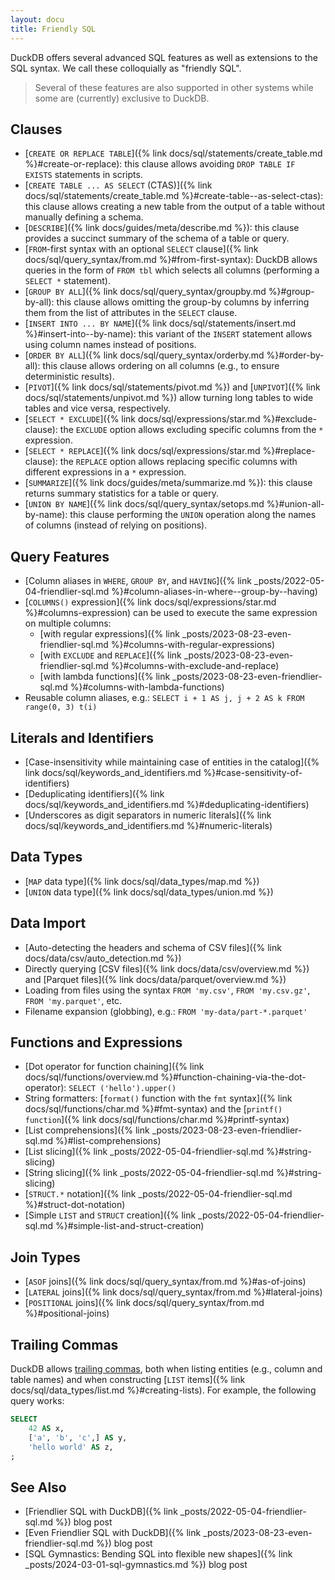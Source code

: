 ```yaml
---
layout: docu
title: Friendly SQL
---
```


DuckDB offers several advanced SQL features as well as extensions to the SQL syntax. We call these colloquially as "friendly SQL".

> Several of these features are also supported in other systems while some are (currently) exclusive to DuckDB.

## Clauses

* [`CREATE OR REPLACE TABLE`]({% link docs/sql/statements/create_table.md %}#create-or-replace): this clause allows avoiding `DROP TABLE IF EXISTS` statements in scripts.
* [`CREATE TABLE ... AS SELECT` (CTAS)]({% link docs/sql/statements/create_table.md %}#create-table--as-select-ctas): this clause allows creating a new table from the output of a table without manually defining a schema.
* [`DESCRIBE`]({% link docs/guides/meta/describe.md %}): this clause provides a succinct summary of the schema of a table or query.
* [`FROM`-first syntax with an optional `SELECT` clause]({% link docs/sql/query_syntax/from.md %}#from-first-syntax): DuckDB allows queries in the form of `FROM tbl` which selects all columns (performing a `SELECT *` statement).
* [`GROUP BY ALL`]({% link docs/sql/query_syntax/groupby.md %}#group-by-all): this clause allows omitting the group-by columns by inferring them from the list of attributes in the `SELECT` clause.
* [`INSERT INTO ... BY NAME`]({% link docs/sql/statements/insert.md %}#insert-into--by-name): this variant of the `INSERT` statement allows using column names instead of positions.
* [`ORDER BY ALL`]({% link docs/sql/query_syntax/orderby.md %}#order-by-all): this clause allows ordering on all columns (e.g., to ensure deterministic results).
* [`PIVOT`]({% link docs/sql/statements/pivot.md %}) and [`UNPIVOT`]({% link docs/sql/statements/unpivot.md %}) allow turning long tables to wide tables and vice versa, respectively.
* [`SELECT * EXCLUDE`]({% link docs/sql/expressions/star.md %}#exclude-clause): the `EXCLUDE` option allows excluding specific columns from the `*` expression.
* [`SELECT * REPLACE`]({% link docs/sql/expressions/star.md %}#replace-clause): the `REPLACE` option allows replacing specific columns with different expressions in a `*` expression.
* [`SUMMARIZE`]({% link docs/guides/meta/summarize.md %}): this clause returns summary statistics for a table or query.
* [`UNION BY NAME`]({% link docs/sql/query_syntax/setops.md %}#union-all-by-name): this clause performing the `UNION` operation along the names of columns (instead of relying on positions).

## Query Features

* [Column aliases in `WHERE`, `GROUP BY`, and `HAVING`]({% link _posts/2022-05-04-friendlier-sql.md %}#column-aliases-in-where--group-by--having)
* [`COLUMNS()` expression]({% link docs/sql/expressions/star.md %}#columns-expression) can be used to execute the same expression on multiple columns:
    * [with regular expressions]({% link _posts/2023-08-23-even-friendlier-sql.md %}#columns-with-regular-expressions)
    * [with `EXCLUDE` and `REPLACE`]({% link _posts/2023-08-23-even-friendlier-sql.md %}#columns-with-exclude-and-replace)
    * [with lambda functions]({% link _posts/2023-08-23-even-friendlier-sql.md %}#columns-with-lambda-functions)
* Reusable column aliases, e.g.: `SELECT i + 1 AS j, j + 2 AS k FROM range(0, 3) t(i)`

## Literals and Identifiers

* [Case-insensitivity while maintaining case of entities in the catalog]({% link docs/sql/keywords_and_identifiers.md %}#case-sensitivity-of-identifiers)
* [Deduplicating identifiers]({% link docs/sql/keywords_and_identifiers.md %}#deduplicating-identifiers)
* [Underscores as digit separators in numeric literals]({% link docs/sql/keywords_and_identifiers.md %}#numeric-literals)

## Data Types

* [`MAP` data type]({% link docs/sql/data_types/map.md %})
* [`UNION` data type]({% link docs/sql/data_types/union.md %})

## Data Import

* [Auto-detecting the headers and schema of CSV files]({% link docs/data/csv/auto_detection.md %})
* Directly querying [CSV files]({% link docs/data/csv/overview.md %}) and [Parquet files]({% link docs/data/parquet/overview.md %})
* Loading from files using the syntax `FROM 'my.csv'`, `FROM 'my.csv.gz'`, `FROM 'my.parquet'`, etc.
* Filename expansion (globbing), e.g.: `FROM 'my-data/part-*.parquet'`

## Functions and Expressions

* [Dot operator for function chaining]({% link docs/sql/functions/overview.md %}#function-chaining-via-the-dot-operator): `SELECT ('hello').upper()`
* String formatters: [`format()` function with the `fmt` syntax]({% link docs/sql/functions/char.md %}#fmt-syntax) and the [`printf() function`]({% link docs/sql/functions/char.md %}#printf-syntax)
* [List comprehensions]({% link _posts/2023-08-23-even-friendlier-sql.md %}#list-comprehensions)
* [List slicing]({% link _posts/2022-05-04-friendlier-sql.md %}#string-slicing)
* [String slicing]({% link _posts/2022-05-04-friendlier-sql.md %}#string-slicing)
* [`STRUCT.*` notation]({% link _posts/2022-05-04-friendlier-sql.md %}#struct-dot-notation)
* [Simple `LIST` and `STRUCT` creation]({% link _posts/2022-05-04-friendlier-sql.md %}#simple-list-and-struct-creation)

## Join Types

* [`ASOF` joins]({% link docs/sql/query_syntax/from.md %}#as-of-joins)
* [`LATERAL` joins]({% link docs/sql/query_syntax/from.md %}#lateral-joins)
* [`POSITIONAL` joins]({% link docs/sql/query_syntax/from.md %}#positional-joins)

## Trailing Commas

DuckDB allows [trailing commas](https://developer.mozilla.org/en-US/docs/Web/JavaScript/Reference/Trailing_commas), both when listing entities (e.g., column and table names) and when constructing [`LIST` items]({% link docs/sql/data_types/list.md %}#creating-lists). For example, the following query works:

```sql
SELECT
    42 AS x,
    ['a', 'b', 'c',] AS y,
    'hello world' AS z,
;
```

## See Also

* [Friendlier SQL with DuckDB]({% link _posts/2022-05-04-friendlier-sql.md %}) blog post
* [Even Friendlier SQL with DuckDB]({% link _posts/2023-08-23-even-friendlier-sql.md %}) blog post
* [SQL Gymnastics: Bending SQL into flexible new shapes]({% link _posts/2024-03-01-sql-gymnastics.md %}) blog post
